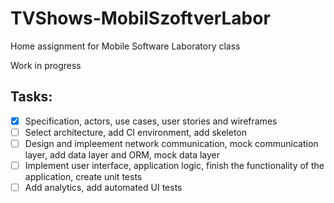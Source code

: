 # TVShows-MobilSzoftverLabor
Home assignment for Mobile Software Laboratory class

Work in progress

## Tasks:
* [x] Specification, actors, use cases, user stories and wireframes
* [ ] Select architecture, add CI environment, add skeleton
* [ ] Design and impleement network communication, mock communication layer, add data layer and ORM, mock data layer
* [ ] Implement user interface, application logic, finish the functionality of the application, create unit tests
* [ ] Add analytics, add automated UI tests
